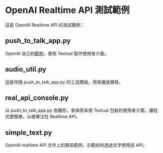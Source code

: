 # OpenAI Realtime API 測試範例

這是 OpenAI Realtime API 的測試範例：

## push_to_talk_app.py

OpenAI 自己的[範例](https://github.com/openai/openai-python/tree/7193688e364bd726594fe369032e813ced1bdfe2/examples/realtime)，使用 Textual 製作使用者介面。

## audio_util.py

這是伴隨 push_to_talk_app.py 的工具模組，用來播放聲音。

## real_api_console.py

以 push_to_talk_app.py 為雛形，拿掉原本用 Textual 包裝的使用者介面，讓程式更簡單，以便專注在 Realtime API。

## simple_text.py

OpenAI realtime API 文件上的簡易範例，示範如何透過文字使用該 API。
